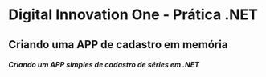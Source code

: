 # Digital Innovation One - Prática .NET

## Criando uma APP de cadastro em memória

##### Criando um APP simples de cadastro de séries em .NET